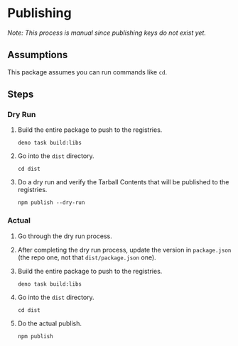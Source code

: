 # Publishing

_Note: This process is manual since publishing keys do not exist yet._

## Assumptions

This package assumes you can run commands like `cd`.

## Steps

### Dry Run

1. Build the entire package to push to the registries.

   ```
   deno task build:libs
   ```

1. Go into the `dist` directory.

   ```
   cd dist
   ```

1. Do a dry run and verify the Tarball Contents that will be published to the
   registries.

   ```
   npm publish --dry-run
   ```

### Actual

1. Go through the dry run process.

1. After completing the dry run process, update the version in `package.json`
   (the repo one, not that `dist/package.json` one).

1. Build the entire package to push to the registries.

   ```
   deno task build:libs
   ```

1. Go into the `dist` directory.

   ```
   cd dist
   ```

1. Do the actual publish.

   ```
   npm publish
   ```
